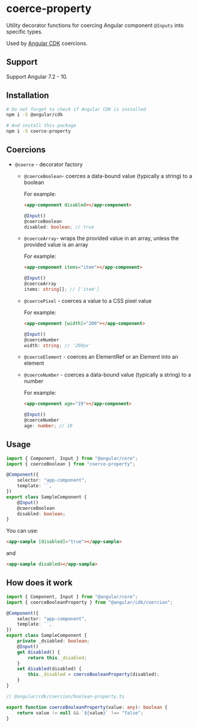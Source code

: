 # coerce-property

Utility decorator functions for coercing Angular component `@Inputs` into specific types.

Used by [Angular CDK](https://material.angular.io/cdk/categories) coercions.

## Support

Support Angular 7.2 - 10.

## Installation

```sh
# Do not forget to check if Angular CDK is installed
npm i -S @angular/cdk

# And install this package
npm i -S coerce-property
```

## Coercions

-   `@coerce` - decorator factory

    -   `@coerceBoolean`- coerces a data-bound value (typically a string) to a boolean

        For example:

        ```html
        <app-component disabled></app-component>
        ```

        ```ts
        @Input()
        @coerceBoolean
        disabled: boolean; // true
        ```

    -   `@coerceArray`- wraps the provided value in an array, unless the provided value is an array

        For example:

        ```html
        <app-component items="item"></app-component>
        ```

        ```ts
        @Input()
        @coerceArray
        items: string[]; // ['item']
        ```

    -   `@coercePixel` - coerces a value to a CSS pixel value

        For example:

        ```html
        <app-component [width]="200"></app-component>
        ```

        ```ts
        @Input()
        @coerceNumber
        width: string; // '200px'
        ```

    -   `@coerceElement` - coerces an ElementRef or an Element into an element

    -   `@coerceNumber` - coerces a data-bound value (typically a string) to a number

        For example:

        ```html
        <app-component age="19"></app-component>
        ```

        ```ts
        @Input()
        @coerceNumber
        age: number; // 19
        ```

## Usage

```ts
import { Component, Input } from "@angular/core";
import { coerceBoolean } from "coerce-property";

@Component({
    selector: "app-component",
    template: ``,
})
export class SampleComponent {
    @Input()
    @coerceBoolean
    disabled: boolean;
}
```

You can use:

```html
<app-sample [disabled]="true"></app-sample>
```

and

```html
<app-sample disabled></app-sample>
```

## How does it work

```ts
import { Component, Input } from "@angular/core";
import { coerceBooleanProperty } from "@angular/cdk/coercion";

@Component({
    selector: "app-component",
    template: ``,
})
export class SampleComponent {
    private _dsiabled: boolean;
    @Input()
    get disabled() {
        return this._dsiabled;
    }
    set disabled(disabled) {
        this._disabled = coerceBooleanProperty(disabled);
    }
}

// @angular/cdk/coercion/boolean-property.ts

export function coerceBooleanProperty(value: any): boolean {
    return value != null && `${value}` !== "false";
}
```
